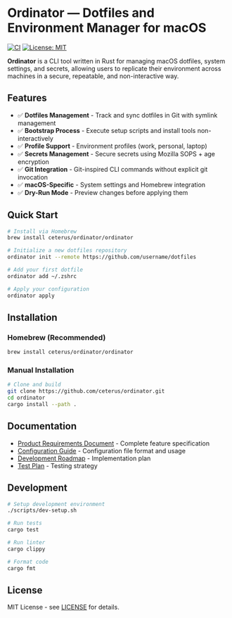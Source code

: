 # Ordinator — Dotfiles and Environment Manager for macOS

[![CI](https://github.com/ceterus/ordinator/workflows/CI/badge.svg)](https://github.com/ceterus/ordinator/actions)
[![License: MIT](https://img.shields.io/badge/License-MIT-yellow.svg)](https://opensource.org/licenses/MIT)

**Ordinator** is a CLI tool written in Rust for managing macOS dotfiles, system settings, and secrets, allowing users to replicate their environment across machines in a secure, repeatable, and non-interactive way.

## Features

- ✅ **Dotfiles Management** - Track and sync dotfiles in Git with symlink management
- ✅ **Bootstrap Process** - Execute setup scripts and install tools non-interactively
- ✅ **Profile Support** - Environment profiles (work, personal, laptop)
- ✅ **Secrets Management** - Secure secrets using Mozilla SOPS + age encryption
- ✅ **Git Integration** - Git-inspired CLI commands without explicit git invocation
- ✅ **macOS-Specific** - System settings and Homebrew integration
- ✅ **Dry-Run Mode** - Preview changes before applying them

## Quick Start

```bash
# Install via Homebrew
brew install ceterus/ordinator/ordinator

# Initialize a new dotfiles repository
ordinator init --remote https://github.com/username/dotfiles

# Add your first dotfile
ordinator add ~/.zshrc

# Apply your configuration
ordinator apply
```

## Installation

### Homebrew (Recommended)
```bash
brew install ceterus/ordinator/ordinator
```

### Manual Installation
```bash
# Clone and build
git clone https://github.com/ceterus/ordinator.git
cd ordinator
cargo install --path .
```

## Documentation

- [Product Requirements Document](PRD.md) - Complete feature specification
- [Configuration Guide](CONFIGURATION.md) - Configuration file format and usage
- [Development Roadmap](DEVELOPMENT_ROADMAP.md) - Implementation plan
- [Test Plan](TEST_PLAN.md) - Testing strategy

## Development

```bash
# Setup development environment
./scripts/dev-setup.sh

# Run tests
cargo test

# Run linter
cargo clippy

# Format code
cargo fmt
```

## License

MIT License - see [LICENSE](LICENSE) for details. 